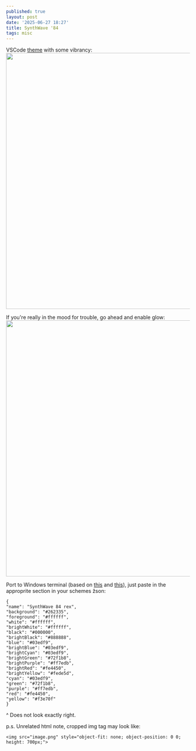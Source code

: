 ```yaml
---
published: true
layout: post
date: '2025-06-27 18:27'
title: SynthWave '84
tags: misc 
---
```

VSCode [theme](https://marketplace.visualstudio.com/items?itemName=RobbOwen.synthwave-vscode) with some vibrancy:  
<img src="https://images2.imgbox.com/b5/54/HPl4mwAU_o.png" style="object-fit: none; object-position: 0 0; height: 700px;">

If you're really in the mood for trouble, go ahead and enable glow:  
<img src="https://images2.imgbox.com/e2/b7/A7hX6Lwp_o.png" style="object-fit: none; object-position: 0 0; height: 700px;">

Port to Windows terminal (based on [this](https://github.com/robb0wen/synthwave-vscode/blob/master/synthwave84-noglow.css) and [this](https://gist.github.com/tiffany352/28412a55045b2db5d9f35fdcedf117e4)), just paste in the approprite section in your schemes žson:

    {
    "name": "SynthWave 84 rex",
    "background": "#262335",
    "foreground": "#ffffff",
    "white": "#ffffff",
    "brightWhite": "#ffffff",
    "black": "#000000",
    "brightBlack": "#888888",
    "blue": "#03edf9",
    "brightBlue": "#03edf9",
    "brightCyan": "#03edf9",
    "brightGreen": "#72f1b8",
    "brightPurple": "#ff7edb",
    "brightRed": "#fe4450",
    "brightYellow": "#fede5d",
    "cyan": "#03edf9",
    "green": "#72f1b8",
    "purple": "#ff7edb",
    "red": "#fe4450",
    "yellow": "#f3e70f"
    }

^ Does not look exactly right.

p.s. Unrelated html note, cropped img tag may look like:

    <img src="image.png" style="object-fit: none; object-position: 0 0; height: 700px;">